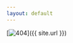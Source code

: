 ```yaml
---
layout: default
---
```


[![404](https://i.giphy.com/media/ZeeUrTADWgFUc/source.gif)]({{ site.url }})
